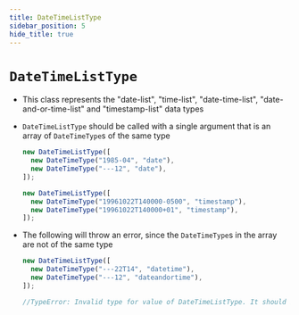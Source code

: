 ```yaml
---
title: DateTimeListType
sidebar_position: 5
hide_title: true
---
```


# `DateTimeListType`

- This class represents the "date-list", "time-list", "date-time-list",
  "date-and-or-time-list" and "timestamp-list" data types

- `DateTimeListType` should be called with a single argument that is an array
  of `DateTimeType`s of the same type

  ```js
  new DateTimeListType([
    new DateTimeType("1985-04", "date"),
    new DateTimeType("---12", "date"),
  ]);

  new DateTimeListType([
    new DateTimeType("19961022T140000-0500", "timestamp"),
    new DateTimeType("19961022T140000+01", "timestamp"),
  ]);
  ```

- The following will throw an error, since the `DateTimeType`s in the array are not of the same type

  ```js
  new DateTimeListType([
    new DateTimeType("---22T14", "datetime"),
    new DateTimeType("---12", "dateandortime"),
  ]);

  //TypeError: Invalid type for value of DateTimeListType. It should be an array of DateTimeTypes of the same type
  ```
